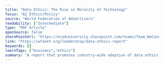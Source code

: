 ```yaml
---
title: "Data Ethics: The Rise in Morality of Technology"
focus: "AI Ethics/Policy"
source: "World Federation of Advertisers"
readability: ["Intermediate"]
type: "PDF Article"
openSource: false
sharePointUrl: "https://ocaduniversity.sharepoint.com/teams/Team_WeCount/Shared%20Documents/Resources%20and%20Tools/Literature%20(curated)/Data%20Ethics_The%20Rise%20of%20Morality%20in%20Technology.pdf"
link: "https://wfanet.org/leadership/data-ethics-report"
keywords: []
learnTags: ["business","ethics"]
summary: "A report that promotes industry-wide adoption of data ethics principles into company policy, raising awareness and empowering responsible decision-making. "
---
```

